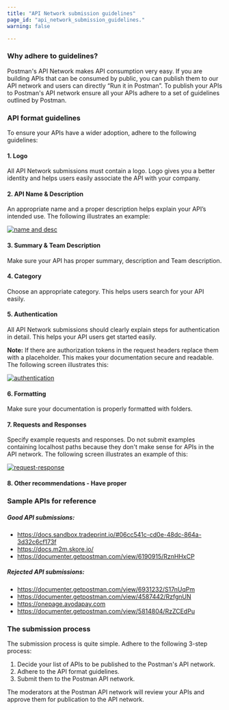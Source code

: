 ```yaml
---
title: "API Network submission guidelines"
page_id: "api_network_submission_guidelines."
warning: false

---
```


### Why adhere to guidelines?

Postman's API Network makes API consumption very easy. If you are building APIs that can be consumed by public, you can publish them to our API network and users can directly “Run it in Postman”. To publish your APIs to Postman's API network ensure all your APIs adhere to a set of guidelines outlined by Postman. 

### API format guidelines

To ensure your APIs have a wider adoption, adhere to the following guidelines:

#### 1. Logo
   
   All API Network submissions must contain a logo. Logo gives you a better identity and helps users easily associate the API with your company.

#### 2. API Name & Description

   An appropriate name and a proper description helps explain your API’s intended use. The following illustrates an example:

   [![name and desc](https://s3.amazonaws.com/postman-static-getpostman-com/postman-docs/API-Network-Name-Desc.png)](https://s3.amazonaws.com/postman-static-getpostman-com/postman-docs/API-Network-Name-Desc.png)

#### 3. Summary & Team Description 

   Make sure your API has proper summary, description and Team description.

#### 4. Category 

   Choose an appropriate category. This helps users search for your API easily.

#### 5. Authentication 

   All API Network submissions should clearly explain steps for authentication in detail. This helps your API users get started easily. 

   **Note:** If there are authorization tokens in the request headers replace them with a placeholder. This makes your documentation secure and readable. The following screen illustrates this:

   [![authentication](https://s3.amazonaws.com/postman-static-getpostman-com/postman-docs/API-Network-Auth.png)](https://s3.amazonaws.com/postman-static-getpostman-com/postman-docs/API-Network-Auth.png)

#### 6. Formatting 

   Make sure your documentation is properly formatted with folders.

#### 7. Requests and Responses 

   Specify example requests and responses. Do not submit examples containing localhost paths because they don't make sense for APIs in the API network. The following screen illustrates an example of this:

   [![request-response](https://s3.amazonaws.com/postman-static-getpostman-com/postman-docs/API-Network-Req-Resp.png)](https://s3.amazonaws.com/postman-static-getpostman-com/postman-docs/API-Network-Req-Resp.png)

#### 8. Other recommendations - Have proper



### Sample APIs for reference

##### Good API submissions:

- https://docs.sandbox.tradeprint.io/#06cc541c-cd0e-48dc-864a-3d32c6cf173f
- https://docs.m2m.skore.io/
- https://documenter.getpostman.com/view/6190915/RznHHxCP

##### Rejected API submissions:

- https://documenter.getpostman.com/view/6931232/S17nUqPm
- https://documenter.getpostman.com/view/4587442/RzfgnUN
- https://onepage.avodapay.com
- https://documenter.getpostman.com/view/5814804/RzZCEdPu

### The submission process

The submission process is quite simple. Adhere to the following 3-step process:

1. Decide your list of APIs to be published to the Postman's API network.
2. Adhere to the API format guidelines.
3. Submit them to the Postman API network.

The moderators at the Postman API network will review your APIs and approve them for publication to the API network. 


